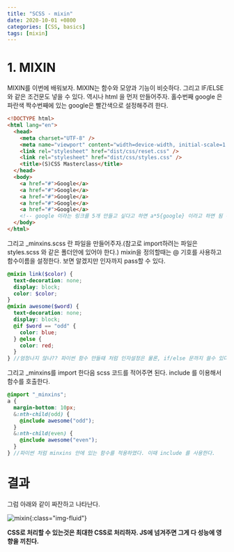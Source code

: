 ```yaml
---
title: "SCSS - mixin"
date: 2020-10-01 +0800
categories: [CSS, basics]
tags: [mixin]
---
```


# 1. MIXIN

MIXIN를 이번에 배워보자. MIXIN는 함수와 모양과 기능이 비슷하다. 그리고 IF/ELSE 와 같은 조건문도 넣을 수 있다. 역시나 html 을 먼저 만들어주자. 홀수번째 google 은 파란색 짝수번째에 있는 google은 빨간색으로 설정해주려 한다.

```html
<!DOCTYPE html>
<html lang="en">
  <head>
    <meta charset="UTF-8" />
    <meta name="viewport" content="width=device-width, initial-scale=1.0" />
    <link rel="stylesheet" href="dist/css/reset.css" />
    <link rel="stylesheet" href="dist/css/styles.css" />
    <title>(S)CSS Masterclass</title>
  </head>
  <body>
    <a href="#">Google</a>
    <a href="#">Google</a>
    <a href="#">Google</a>
    <a href="#">Google</a>
    <a href="#">Google</a>
    <!-- google 이라는 링크를 5개 만들고 싶다고 하면 a*5{google} 이라고 하면 됨 -->
  </body>
</html>
```

그리고 \_minxins.scss 란 파일을 만들어주자.(참고로 import하려는 파일은 styles.scss 와 같은 폴더안에 있어야 한다.)
mixin을 정의할때는 @ 기호를 사용하고 함수이름을 설정한다. 보면 알겠지만 인자까지 pass할 수 있다.

```scss
@mixin link($color) {
  text-decoration: none;
  display: block;
  color: $color;
}
@mixin awesome($word) {
  text-decoration: none;
  display: block;
  @if $word == "odd" {
    color: blue;
  } @else {
    color: red;
  }
} //엄청나지 않나?? 파이썬 함수 만들때 처럼 인자설정은 물론, if/else 문까지 쓸수 있다.
```

그리고 \_minxins를 import 한다음 scss 코드를 적어주면 된다. include 를 이용해서 함수를 호출한다.

```scss
@import "_minxins";
a {
  margin-bottom: 10px;
  &:nth-child(odd) {
    @include awesome("odd");
  }
  &:nth-child(even) {
    @include awesome("even");
  }
} //파이썬 처럼 minxins 안에 있는 함수를 적용하였다. 이때 include 를 사용한다.
```

# 결과

그럼 아래와 같이 짜잔하고 나타난다.

![mixin](https://yeonghunko.github.io/assets/img/css/mixin.png){:class="img-fluid"}

**CSS로 처리할 수 있는것은 최대한 CSS로 처리하자. JS에 넘겨주면 그게 다 성능에 영향을 끼친다.**
